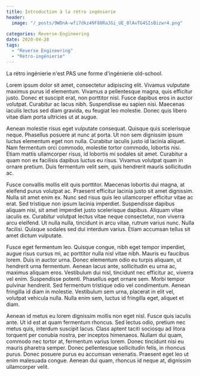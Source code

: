 ```yaml
---
title: Introduction à la rétro ingénierie
header:
  image: "/_posts/9WDnA-wfi7dkz49F80RaJGi_UE_0lAvTG4SIsBizwr4.png"
  
categories: Reverse-Engineering
date: 2020-04-28
tags:
  - "Reverse Engineering"
  - "Rétro-ingénierie"
---
```


La rétro ingénierie n'est PAS une forme d'ingénierie old-school.



Lorem ipsum dolor sit amet, consectetur adipiscing elit. Vivamus vulputate maximus purus id elementum. Vivamus a pellentesque magna, quis efficitur justo. Donec et suscipit erat, non porttitor nisl. Fusce dapibus eros in auctor volutpat. Curabitur ac lacus nibh. Suspendisse eu sapien nisi. Maecenas iaculis lectus sed diam gravida, eu feugiat leo molestie. Donec quis libero vitae diam porta ultricies ut at augue.

Aenean molestie risus eget vulputate consequat. Quisque quis scelerisque neque. Phasellus posuere at nunc at porta. Ut non sem dignissim ipsum luctus elementum eget non nulla. Curabitur iaculis justo id lacinia aliquet. Nam fermentum orci commodo, molestie tortor commodo, lobortis nisi. Etiam mattis ullamcorper risus, id lobortis mi sodales sit amet. Curabitur a quam non ex facilisis dapibus luctus eu risus. Vivamus volutpat quam in ornare pretium. Duis fermentum velit sem, quis hendrerit mauris sollicitudin ac.

Fusce convallis mollis elit quis porttitor. Maecenas lobortis dui magna, at eleifend purus volutpat ac. Praesent efficitur lacinia justo sit amet dignissim. Nulla sit amet enim ex. Nunc sed risus quis leo ullamcorper efficitur vitae ac erat. Sed tristique non ipsum lacinia imperdiet. Suspendisse dapibus aliquam nisi, sit amet imperdiet justo scelerisque dapibus. Aliquam vitae iaculis ex. Curabitur volutpat lectus vitae neque consectetur, non viverra arcu eleifend. Ut nulla nulla, tincidunt in arcu vitae, rutrum varius nunc. Nulla facilisi. Quisque sodales sed dui interdum varius. Etiam accumsan tellus sit amet dictum vulputate.

Fusce eget fermentum leo. Quisque congue, nibh eget tempor imperdiet, augue risus cursus mi, ac porttitor nulla nisl vitae nibh. Mauris eu faucibus lorem. Duis in auctor urna. Donec elementum odio eu turpis aliquam, ut hendrerit urna fermentum. Aenean lacus ante, sollicitudin eu urna ac, maximus aliquam eros. Vestibulum dui nisl, tincidunt nec efficitur ac, viverra vel enim. Suspendisse potenti. Phasellus eget ornare sem. Morbi tempor pulvinar hendrerit. Sed fermentum tristique odio vel condimentum. Aenean fringilla id diam in molestie. Vestibulum sem urna, placerat in elit vel, volutpat vehicula nulla. Nulla enim sem, luctus id fringilla eget, aliquet et diam.

Aenean id metus eu lorem dignissim mollis non eget nisl. Fusce quis iaculis ante. Ut id est at quam fermentum rhoncus. Sed lectus odio, pretium nec metus quis, interdum suscipit lacus. Class aptent taciti sociosqu ad litora torquent per conubia nostra, per inceptos himenaeos. Nullam dui quam, commodo nec tortor at, fermentum varius lorem. Donec tincidunt nisi eu mauris pharetra semper. Donec pellentesque sollicitudin felis, in rhoncus purus. Donec posuere purus eu accumsan venenatis. Praesent eget leo ut enim malesuada congue. Aenean dui quam, rhoncus id neque at, dignissim ullamcorper velit. 

